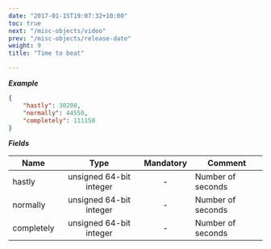 ```yaml
---
date: "2017-01-15T19:07:32+10:00"
toc: true
next: "/misc-objects/video"
prev: "/misc-objects/release-date"
weight: 9
title: "Time to beat"

---
```


***Example***

```json
{
    "hastly": 30200,
    "normally": 44550,
    "completely": 111150
}
```

***Fields***

| Name       | Type                    | Mandatory | Comment |
| ---------- |:-----------------------:|:---------:| ------- |
| hastly     | unsigned 64-bit integer |     -     | Number of seconds |
| normally   | unsigned 64-bit integer |     -     | Number of seconds |
| completely | unsigned 64-bit integer |     -     | Number of seconds |
